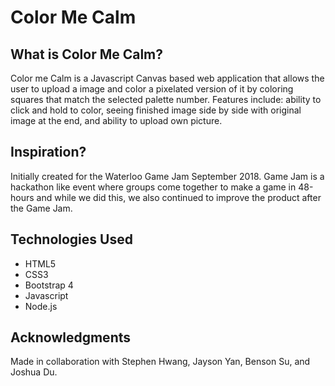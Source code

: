 # Color Me Calm

## What is Color Me Calm?
Color me Calm is a Javascript Canvas based web application that allows the user to upload a image and color a pixelated version of it by coloring squares that match the selected palette number. Features include: ability to click and hold to color, seeing finished image side by side with original image at the end, and ability to upload own picture.

## Inspiration?
Initially created for the Waterloo Game Jam September 2018. Game Jam is a hackathon like event where groups come together to make a game in 48-hours and while we did this, we also continued to improve the product after the Game Jam.

## Technologies Used
- HTML5
- CSS3
- Bootstrap 4
- Javascript
- Node.js

## Acknowledgments 
Made in collaboration with Stephen Hwang, Jayson Yan, Benson Su, and Joshua Du.
